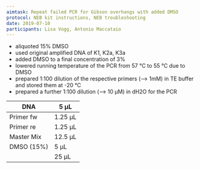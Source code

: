 ```yaml
---
aimtask: Repeat failed PCR for Gibson overhangs with added DMSO
protocol: NEB kit instructions, NEB troubleshooting
date: 2019-07-10
participants: Lisa Vogg, Antonio Maccataio
---
```

* aliquoted 15% DMSO
* used original amplified DNA of K1, K2a, K3a
* added DMSO to a final concentration of 3%
* lowered running temperature of the PCR from 57 °C to 55 °C due to DMSO
* prepared 1:100 dilution of the respective primers (--> 1mM) in TE buffer and stored them at -20 °C
* prepared a further 1:100 dilution (--> 10 µM) in dH2O for the PCR

| DNA 		|5 µL		
|----------------|---------------
| Primer fw 	|1.25 µL
| Primer re	|1.25 µL
| Master Mix	|12.5 µL
| DMSO (15%)	|5 µL
| |25 µL